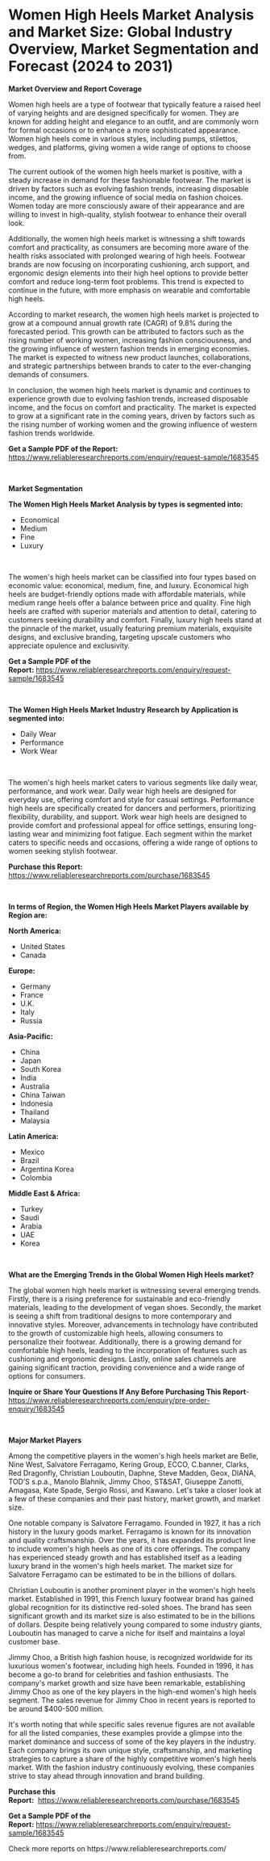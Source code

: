 <p><h1>Women High Heels Market Analysis and Market Size: Global Industry Overview, Market Segmentation and Forecast (2024 to 2031)</h1></p><p><strong>Market Overview and Report Coverage</strong></p>
<p><p>Women high heels are a type of footwear that typically feature a raised heel of varying heights and are designed specifically for women. They are known for adding height and elegance to an outfit, and are commonly worn for formal occasions or to enhance a more sophisticated appearance. Women high heels come in various styles, including pumps, stilettos, wedges, and platforms, giving women a wide range of options to choose from.</p><p>The current outlook of the women high heels market is positive, with a steady increase in demand for these fashionable footwear. The market is driven by factors such as evolving fashion trends, increasing disposable income, and the growing influence of social media on fashion choices. Women today are more consciously aware of their appearance and are willing to invest in high-quality, stylish footwear to enhance their overall look.</p><p>Additionally, the women high heels market is witnessing a shift towards comfort and practicality, as consumers are becoming more aware of the health risks associated with prolonged wearing of high heels. Footwear brands are now focusing on incorporating cushioning, arch support, and ergonomic design elements into their high heel options to provide better comfort and reduce long-term foot problems. This trend is expected to continue in the future, with more emphasis on wearable and comfortable high heels.</p><p>According to market research, the women high heels market is projected to grow at a compound annual growth rate (CAGR) of 9.8% during the forecasted period. This growth can be attributed to factors such as the rising number of working women, increasing fashion consciousness, and the growing influence of western fashion trends in emerging economies. The market is expected to witness new product launches, collaborations, and strategic partnerships between brands to cater to the ever-changing demands of consumers.</p><p>In conclusion, the women high heels market is dynamic and continues to experience growth due to evolving fashion trends, increased disposable income, and the focus on comfort and practicality. The market is expected to grow at a significant rate in the coming years, driven by factors such as the rising number of working women and the growing influence of western fashion trends worldwide.</p></p>
<p><strong>Get a Sample PDF of the Report:</strong> <a href="https://www.reliableresearchreports.com/enquiry/request-sample/1683545">https://www.reliableresearchreports.com/enquiry/request-sample/1683545</a></p>
<p>&nbsp;</p>
<p><strong>Market Segmentation</strong></p>
<p><strong>The Women High Heels Market Analysis by types is segmented into:</strong></p>
<p><ul><li>Economical</li><li>Medium</li><li>Fine</li><li>Luxury</li></ul></p>
<p>&nbsp;</p>
<p><p>The women's high heels market can be classified into four types based on economic value: economical, medium, fine, and luxury. Economical high heels are budget-friendly options made with affordable materials, while medium range heels offer a balance between price and quality. Fine high heels are crafted with superior materials and attention to detail, catering to customers seeking durability and comfort. Finally, luxury high heels stand at the pinnacle of the market, usually featuring premium materials, exquisite designs, and exclusive branding, targeting upscale customers who appreciate opulence and exclusivity.</p></p>
<p><strong>Get a Sample PDF of the Report:</strong>&nbsp;<a href="https://www.reliableresearchreports.com/enquiry/request-sample/1683545">https://www.reliableresearchreports.com/enquiry/request-sample/1683545</a></p>
<p>&nbsp;</p>
<p><strong>The Women High Heels Market Industry Research by Application is segmented into:</strong></p>
<p><ul><li>Daily Wear</li><li>Performance</li><li>Work Wear</li></ul></p>
<p>&nbsp;</p>
<p><p>The women's high heels market caters to various segments like daily wear, performance, and work wear. Daily wear high heels are designed for everyday use, offering comfort and style for casual settings. Performance high heels are specifically created for dancers and performers, prioritizing flexibility, durability, and support. Work wear high heels are designed to provide comfort and professional appeal for office settings, ensuring long-lasting wear and minimizing foot fatigue. Each segment within the market caters to specific needs and occasions, offering a wide range of options to women seeking stylish footwear.</p></p>
<p><strong>Purchase this Report:</strong>&nbsp; <a href="https://www.reliableresearchreports.com/purchase/1683545">https://www.reliableresearchreports.com/purchase/1683545</a></p>
<p>&nbsp;</p>
<p><strong>In terms of Region, the Women High Heels Market Players available by Region are:</strong></p>
<p>
    <p> <strong> North America: </strong>
        <ul>
            <li>United States</li>
            <li>Canada</li>
        </ul>
        </p> 
    <p> <strong> Europe: </strong>
        <ul>
            <li>Germany</li>
            <li>France</li>
            <li>U.K.</li>
            <li>Italy</li>
            <li>Russia</li>
        </ul>
        </p> 
    <p> <strong> Asia-Pacific: </strong>
        <ul>
            <li>China</li>
            <li>Japan</li>
            <li>South Korea</li>
            <li>India</li>
            <li>Australia</li>
            <li>China Taiwan</li>
            <li>Indonesia</li>
            <li>Thailand</li>
            <li>Malaysia</li>
        </ul>
        </p> 
    <p> <strong> Latin America: </strong>
        <ul>
            <li>Mexico</li>
            <li>Brazil</li>
            <li>Argentina Korea</li>
            <li>Colombia</li>
        </ul>
        </p> 
    <p> <strong> Middle East & Africa: </strong>
        <ul>
            <li>Turkey</li>
            <li>Saudi</li>
            <li>Arabia</li>
            <li>UAE</li>
            <li>Korea</li>
        </ul>
    </p>
    </p>
<p>&nbsp;</p>
<p><strong>What are the Emerging Trends in the Global Women High Heels market?</strong></p>
<p><p>The global women high heels market is witnessing several emerging trends. Firstly, there is a rising preference for sustainable and eco-friendly materials, leading to the development of vegan shoes. Secondly, the market is seeing a shift from traditional designs to more contemporary and innovative styles. Moreover, advancements in technology have contributed to the growth of customizable high heels, allowing consumers to personalize their footwear. Additionally, there is a growing demand for comfortable high heels, leading to the incorporation of features such as cushioning and ergonomic designs. Lastly, online sales channels are gaining significant traction, providing convenience and a wide range of options for consumers.</p></p>
<p><strong>Inquire or Share Your Questions If Any Before Purchasing This Report</strong>- <a href="https://www.reliableresearchreports.com/enquiry/pre-order-enquiry/1683545">https://www.reliableresearchreports.com/enquiry/pre-order-enquiry/1683545</a></p>
<p>&nbsp;</p>
<p><strong>Major Market Players</strong></p>
<p><p>Among the competitive players in the women's high heels market are Belle, Nine West, Salvatore Ferragamo, Kering Group, ECCO, C.banner, Clarks, Red Dragonfly, Christian Louboutin, Daphne, Steve Madden, Geox, DIANA, TOD’S s.p.a., Manolo Blahnik, Jimmy Choo, ST&SAT, Giuseppe Zanotti, Amagasa, Kate Spade, Sergio Rossi, and Kawano. Let's take a closer look at a few of these companies and their past history, market growth, and market size.</p><p>One notable company is Salvatore Ferragamo. Founded in 1927, it has a rich history in the luxury goods market. Ferragamo is known for its innovation and quality craftsmanship. Over the years, it has expanded its product line to include women's high heels as one of its core offerings. The company has experienced steady growth and has established itself as a leading luxury brand in the women's high heels market. The market size for Salvatore Ferragamo can be estimated to be in the billions of dollars.</p><p>Christian Louboutin is another prominent player in the women's high heels market. Established in 1991, this French luxury footwear brand has gained global recognition for its distinctive red-soled shoes. The brand has seen significant growth and its market size is also estimated to be in the billions of dollars. Despite being relatively young compared to some industry giants, Louboutin has managed to carve a niche for itself and maintains a loyal customer base.</p><p>Jimmy Choo, a British high fashion house, is recognized worldwide for its luxurious women's footwear, including high heels. Founded in 1996, it has become a go-to brand for celebrities and fashion enthusiasts. The company's market growth and size have been remarkable, establishing Jimmy Choo as one of the key players in the high-end women's high heels segment. The sales revenue for Jimmy Choo in recent years is reported to be around $400-500 million.</p><p>It's worth noting that while specific sales revenue figures are not available for all the listed companies, these examples provide a glimpse into the market dominance and success of some of the key players in the industry. Each company brings its own unique style, craftsmanship, and marketing strategies to capture a share of the highly competitive women's high heels market. With the fashion industry continuously evolving, these companies strive to stay ahead through innovation and brand building.</p></p>
<p><strong>Purchase this Report:</strong>&nbsp;&nbsp;<a href="https://www.reliableresearchreports.com/purchase/1683545">https://www.reliableresearchreports.com/purchase/1683545</a></p>
<p></p>
<p><strong>Get a Sample PDF of the Report:</strong>&nbsp;<a href="https://www.reliableresearchreports.com/enquiry/request-sample/1683545">https://www.reliableresearchreports.com/enquiry/request-sample/1683545</a></p>
<p>Check more reports on https://www.reliableresearchreports.com/</p>